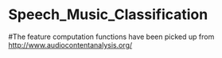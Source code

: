 # Speech_Music_Classification

#The feature computation functions have been picked up from http://www.audiocontentanalysis.org/
